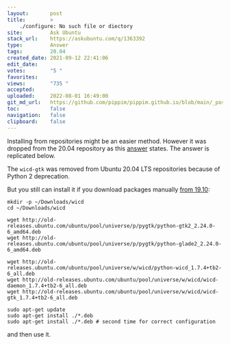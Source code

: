 ```yaml
---
layout:       post
title:        >
    ./configure: No such file or diectory
site:         Ask Ubuntu
stack_url:    https://askubuntu.com/q/1363392
type:         Answer
tags:         20.04
created_date: 2021-09-12 22:41:06
edit_date:    
votes:        "5 "
favorites:    
views:        "735 "
accepted:     
uploaded:     2022-08-01 16:49:00
git_md_url:   https://github.com/pippim/pippim.github.io/blob/main/_posts/2021/2021-09-12-._configure_-No-such-file-or-diectory.md
toc:          false
navigation:   false
clipboard:    false
---
```


Installing from repositories might be an easier method. However it was dropped from the 20.04 repository as this [answer][1] states. The answer is replicated below.

The `wicd-gtk` was removed from Ubuntu 20.04 LTS repositories because of Python 2 deprecation.

But you still can install it if you download packages manually [from 19.10](https://packages.ubuntu.com/eoan/wicd-gtk):

``` 
mkdir -p ~/Downloads/wicd
cd ~/Downloads/wicd

wget http://old-releases.ubuntu.com/ubuntu/pool/universe/p/pygtk/python-gtk2_2.24.0-6_amd64.deb
wget http://old-releases.ubuntu.com/ubuntu/pool/universe/p/pygtk/python-glade2_2.24.0-6_amd64.deb

wget http://old-releases.ubuntu.com/ubuntu/pool/universe/w/wicd/python-wicd_1.7.4+tb2-6_all.deb
wget http://old-releases.ubuntu.com/ubuntu/pool/universe/w/wicd/wicd-daemon_1.7.4+tb2-6_all.deb
wget http://old-releases.ubuntu.com/ubuntu/pool/universe/w/wicd/wicd-gtk_1.7.4+tb2-6_all.deb

sudo apt-get update
sudo apt-get install ./*.deb
sudo apt-get install ./*.deb # second time for correct configuration
```

and then use it.


  [1]: https://askubuntu.com/a/1240175/307523
